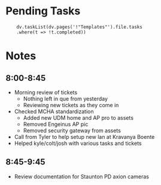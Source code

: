 
# Pending Tasks
```dataviewjs
	dv.taskList(dv.pages('!"Templates"').file.tasks
	.where(t => !t.completed))
```

# Notes

## 8:00-8:45
- Morning review of tickets
	- Nothing left in que from  yesterday
	- Reviewing new tickets as they come in
- Checked MCHA standardization
	- Added new UDM home and AP pro to  assets
	- Removed Engeinus AP pic
	- Removed security gateway from assets
- Call from Tyler to help setup new lan at Kravanya Boente
- Helped kyle/colt/josh with various tasks and tickets

## 8:45-9:45
- Review documentation for Staunton PD axion cameras